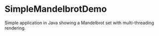 SimpleMandelbrotDemo
====================

Simple application in Java showing a Mandelbrot set with multi-threading rendering.